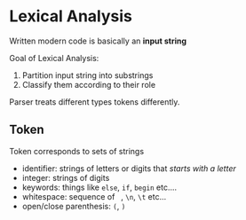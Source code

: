 # Lexical Analysis

Written modern code is basically an **input string**

Goal of Lexical Analysis:
1. Partition input string into substrings
2. Classify them according to their role

Parser treats different types tokens differently.

## Token
Token corresponds to sets of strings

- identifier: strings of letters or digits that *starts with a letter*
- integer: strings of digits
- keywords: things like `else`, `if`, `begin` etc....
- whitespace: sequence of ` `, `\n`, `\t` etc...
- open/close parenthesis: `(`, `)`

